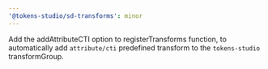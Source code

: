 ```yaml
---
'@tokens-studio/sd-transforms': minor
---
```


Add the addAttributeCTI option to registerTransforms function, to automatically add `attribute/cti` predefined transform to the `tokens-studio` transformGroup.
